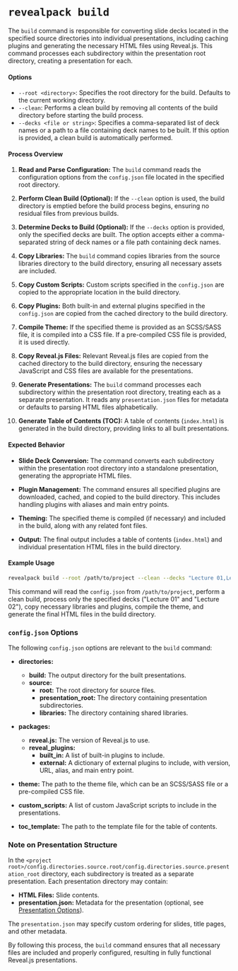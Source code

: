 # `revealpack build`

The `build` command is responsible for converting slide decks located in the specified source directories into individual presentations, including caching plugins and generating the necessary HTML files using Reveal.js. This command processes each subdirectory within the presentation root directory, creating a presentation for each.

#### Options

- `--root <directory>`: Specifies the root directory for the build. Defaults to the current working directory.
- `--clean`: Performs a clean build by removing all contents of the build directory before starting the build process.
- `--decks <file or string>`: Specifies a comma-separated list of deck names or a path to a file containing deck names to be built. If this option is provided, a clean build is automatically performed.

#### Process Overview

1. **Read and Parse Configuration:**
   The `build` command reads the configuration options from the `config.json` file located in the specified root directory.

2. **Perform Clean Build (Optional):**
   If the `--clean` option is used, the build directory is emptied before the build process begins, ensuring no residual files from previous builds.

3. **Determine Decks to Build (Optional):**
   If the `--decks` option is provided, only the specified decks are built. The option accepts either a comma-separated string of deck names or a file path containing deck names.

4. **Copy Libraries:**
   The `build` command copies libraries from the source libraries directory to the build directory, ensuring all necessary assets are included.

5. **Copy Custom Scripts:**
   Custom scripts specified in the `config.json` are copied to the appropriate location in the build directory.

6. **Copy Plugins:**
   Both built-in and external plugins specified in the `config.json` are copied from the cached directory to the build directory.

7. **Compile Theme:**
   If the specified theme is provided as an SCSS/SASS file, it is compiled into a CSS file. If a pre-compiled CSS file is provided, it is used directly.

8. **Copy Reveal.js Files:**
   Relevant Reveal.js files are copied from the cached directory to the build directory, ensuring the necessary JavaScript and CSS files are available for the presentations.

9. **Generate Presentations:**
   The `build` command processes each subdirectory within the presentation root directory, treating each as a separate presentation. It reads any `presentation.json` files for metadata or defaults to parsing HTML files alphabetically.

10. **Generate Table of Contents (TOC):**
    A table of contents (`index.html`) is generated in the build directory, providing links to all built presentations.

#### Expected Behavior

- **Slide Deck Conversion:**
  The command converts each subdirectory within the presentation root directory into a standalone presentation, generating the appropriate HTML files.

- **Plugin Management:**
  The command ensures all specified plugins are downloaded, cached, and copied to the build directory. This includes handling plugins with aliases and main entry points.

- **Theming:**
  The specified theme is compiled (if necessary) and included in the build, along with any related font files.

- **Output:**
  The final output includes a table of contents (`index.html`) and individual presentation HTML files in the build directory.

#### Example Usage

```sh
revealpack build --root /path/to/project --clean --decks "Lecture 01,Lecture 02"
```

This command will read the `config.json` from `/path/to/project`, perform a clean build, process only the specified decks ("Lecture 01" and "Lecture 02"), copy necessary libraries and plugins, compile the theme, and generate the final HTML files in the build directory.

### `config.json` Options

The following `config.json` options are relevant to the `build` command:

- **directories:**
  - **build:** The output directory for the built presentations.
  - **source:**
    - **root:** The root directory for source files.
    - **presentation_root:** The directory containing presentation subdirectories.
    - **libraries:** The directory containing shared libraries.

- **packages:**
  - **reveal.js:** The version of Reveal.js to use.
  - **reveal_plugins:**
    - **built_in:** A list of built-in plugins to include.
    - **external:** A dictionary of external plugins to include, with version, URL, alias, and main entry point.

- **theme:** The path to the theme file, which can be an SCSS/SASS file or a pre-compiled CSS file.

- **custom_scripts:** A list of custom JavaScript scripts to include in the presentations.

- **toc_template:** The path to the template file for the table of contents.

### Note on Presentation Structure

In the `<project root>/config.directories.source.root/config.directories.source.presentation_root` directory, each subdirectory is treated as a separate presentation. Each presentation directory may contain:

- **HTML Files:** Slide contents.
- **presentation.json:** Metadata for the presentation (optional, see [Presentation Options](presentation.md)).

The `presentation.json` may specify custom ordering for slides, title pages, and other metadata.

By following this process, the `build` command ensures that all necessary files are included and properly configured, resulting in fully functional Reveal.js presentations.